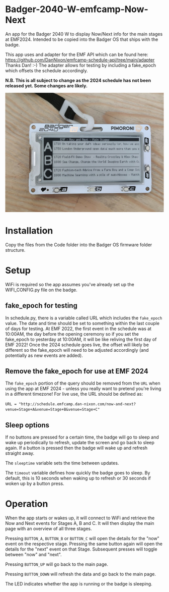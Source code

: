 # Badger-2040-W-emfcamp-Now-Next
An app for the Badger 2040 W to display Now/Next info for the main stages at EMF2024.  Intended to be copied into the Badger OS that ships with the badge.

This app uses and adapter for the EMF API which can be found here:  https://github.com/DanNixon/emfcamp-schedule-api/tree/main/adapter  Thanks Dan! :-)
The adapter allows for testing by including a fake_epoch which offsets the schedule accordingly.

**N.B. This is all subject to change as the 2024 schedule has not been released yet.  Some changes are likely.**

![Main page showing now and next](/photos/Main.jpg)

# Installation
Copy the files from the Code folder into the Badger OS firmware folder structure.


# Setup
WiFi is required so the app assumes you've already set up the WIFI_CONFIG.py file on the badge.


## fake_epoch for testing
In schedule.py, there is a variable called URL which includes the `fake_epoch` value.  The date and time should be set to something within the last couple of days for testing.  At EMF 2022, the first event in the schedule was at 10:00AM, the day before the opening ceremony so if you set the fake_epoch to yesterday at 10:00AM, it will be like reliving the first day of EMF 2022!
Once the 2024 schedule goes live, the offset will likely be different so the fake_epoch will need to be adjusted accordingly (and potentially as new events are added).


## Remove the fake_epoch for use at EMF 2024
The `fake_epoch` portion of the query should be removed from the `URL` when using the app at EMF 2024 - unless you really want to pretend you're living in a different timezone!
For live use, the URL should be defined as:

`URL = "http://schedule.emfcamp.dan-nixon.com/now-and-next?venue=Stage+A&venue=Stage+B&venue=Stage+C"`


## Sleep options
If no buttons are pressed for a certain time, the badge will go to sleep and wake up periodically to refresh, update the screen and go back to sleep again.  If a button is pressed then the badge will wake up and refresh straight away.

The `sleeptime` variable sets the time between updates.

The `timeout` variable defines how quickly the badge goes to sleep.  By default, this is 10 seconds when waking up to refresh or 30 seconds if woken up by a button press.


# Operation
When the app starts or wakes up, it will connect to WiFi and retrieve the Now and Next events for Stages A, B and C.  It will then display the main page with an overview of all three stages.

Pressing `BUTTON_A`, `BUTTON_B` or `BUTTON_C` will open the details for the "now" event on the respective stage.  Pressing the same button again will open the details for the "next" event on that Stage.  Subsequent presses will toggle between "now" and "next".

Pressing `BUTTON_UP` will go back to the main page.

Pressing `BUTTON_DOWN` will refresh the data and go back to the main page.

The LED indicates whether the app is running or the badge is sleeping.
